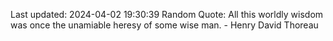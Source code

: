 Last updated: 2024-04-02 19:30:39
Random Quote: All this worldly wisdom was once the unamiable heresy of some wise man. - Henry David Thoreau